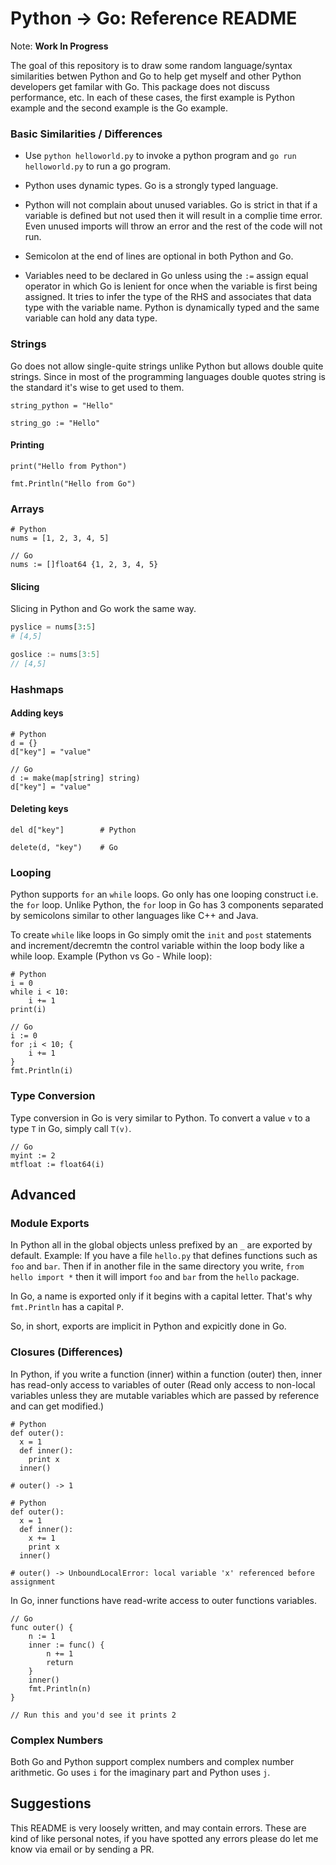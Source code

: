 # Python -> Go: Reference README

Note: **Work In Progress**

The goal of this repository is to draw some random language/syntax similarities betwen Python and Go to help get myself and other Python developers get familar with Go. This package does not discuss performance, etc. In each of these cases, the first example is Python example and the second example is the Go example.

### Basic Similarities / Differences

* Use `python helloworld.py` to invoke a python program and `go run helloworld.py` to run a go program.

* Python uses dynamic types. Go is a strongly typed language.

* Python will not complain about unused variables. Go is strict in that if a variable is defined but not used then it will result in a complie time error. Even unused imports will throw an error and the rest of the code will not run.

* Semicolon at the end of lines are optional in both Python and Go.

* Variables need to be declared in Go unless using the `:=` assign equal operator in which Go is lenient for once when the variable is first being assigned. It tries to infer the type of the RHS and associates that data type with the variable name. Python is dynamically typed and the same variable can hold any data type.


### Strings

Go does not allow single-quite strings unlike Python but allows double quite strings. Since in most of the programming languages double quotes string is the standard it's wise to get used to them.

```
string_python = "Hello"
```

```
string_go := "Hello"
```

#### Printing

```
print("Hello from Python")
```

```
fmt.Println("Hello from Go")
```


### Arrays

```
# Python
nums = [1, 2, 3, 4, 5]
```

```
// Go
nums := []float64 {1, 2, 3, 4, 5}
```

#### Slicing

Slicing in Python and Go work the same way.

```python
pyslice = nums[3:5]
# [4,5]
```

```go
goslice := nums[3:5]
// [4,5]
```

### Hashmaps

#### Adding keys
```
# Python
d = {}
d["key"] = "value"
```

```
// Go
d := make(map[string] string)
d["key"] = "value"
```

#### Deleting keys

```
del d["key"]        # Python
```

```
delete(d, "key")    # Go
```

### Looping

Python supports `for` an `while` loops. Go only has one looping construct i.e. the `for` loop. Unlike Python, the `for` loop in Go has 3 components separated by semicolons similar to  other languages like C++ and Java.

To create `while` like loops in Go simply omit the `init` and `post` statements and increment/decremtn the control variable within the loop body like a while loop. Example (Python vs Go - While loop):

```
# Python
i = 0
while i < 10:
    i += 1
print(i)
```

```
// Go
i := 0
for ;i < 10; {
    i += 1
}
fmt.Println(i)
```

### Type Conversion

Type conversion in Go is very similar to Python. To convert a value `v` to a type `T` in Go, simply call `T(v)`.

```
// Go
myint := 2
mtfloat := float64(i)
```

## Advanced

### Module Exports

In Python all in the global objects unless prefixed by an `_` are exported by default. Example: If you have a file `hello.py` that defines functions such as `foo` and `bar`. Then if in another file in the same directory you write, `from hello import *` then it will import `foo` and `bar` from the `hello` package.

In Go, a name is exported only if it begins with a capital letter. That's why `fmt.Println` has a capital `P`.

So, in short, exports are implicit in Python and expicitly done in Go.


### Closures (Differences)

 In Python, if you write a function (inner) within a function (outer) then, inner has read-only access to variables of outer (Read only access to non-local variables unless they are mutable variables which are passed by reference and can get modified.)

```
# Python
def outer():
  x = 1
  def inner():
    print x
  inner()

# outer() -> 1
```

```
# Python
def outer():
  x = 1
  def inner():
    x += 1
    print x
  inner()

# outer() -> UnboundLocalError: local variable 'x' referenced before assignment
```

In Go, inner functions have read-write access to outer functions variables.

```
// Go
func outer() {
    n := 1
    inner := func() {
        n += 1
        return
    }
    inner()
    fmt.Println(n)
}

// Run this and you'd see it prints 2
```

### Complex Numbers

Both Go and Python support complex numbers and complex number arithmetic. Go uses `i` for the imaginary part and Python uses `j`.


## Suggestions

This README is very loosely written, and may contain errors. These are kind of like personal notes, if you have spotted any errors please do let me know via email or by sending a PR.